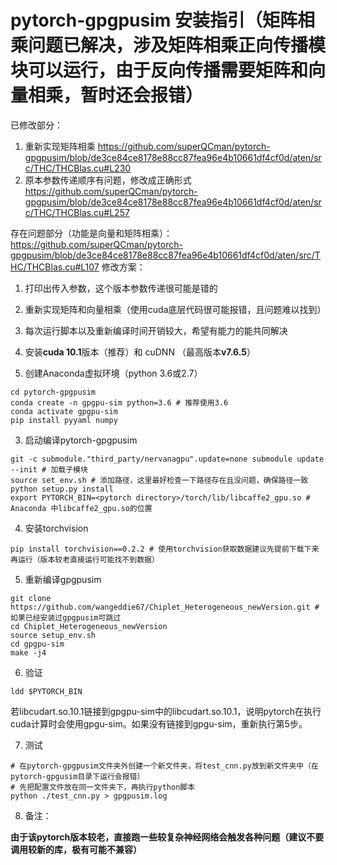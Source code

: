 # pytorch-gpgpusim 安装指引（矩阵相乘问题已解决，涉及矩阵相乘正向传播模块可以运行，由于反向传播需要矩阵和向量相乘，暂时还会报错）

已修改部分：
1. 重新实现矩阵相乘
https://github.com/superQCman/pytorch-gpgpusim/blob/de3ce84ce8178e88cc87fea96e4b10661df4cf0d/aten/src/THC/THCBlas.cu#L230
2. 原本参数传递顺序有问题，修改成正确形式
https://github.com/superQCman/pytorch-gpgpusim/blob/de3ce84ce8178e88cc87fea96e4b10661df4cf0d/aten/src/THC/THCBlas.cu#L257

存在问题部分（功能是向量和矩阵相乘）：
https://github.com/superQCman/pytorch-gpgpusim/blob/de3ce84ce8178e88cc87fea96e4b10661df4cf0d/aten/src/THC/THCBlas.cu#L107
修改方案：
1. 打印出传入参数，这个版本参数传递很可能是错的
2. 重新实现矩阵和向量相乘（使用cuda底层代码很可能报错，且问题难以找到）
3. 每次运行脚本以及重新编译时间开销较大，希望有能力的能共同解决

1. 安装**cuda 10.1**版本（推荐）和 cuDNN （最高版本**v7.6.5**）
2. 创建Anaconda虚拟环境（python 3.6或2.7）
```shell
cd pytorch-gpgpusim
conda create -n gpgpu-sim python=3.6 # 推荐使用3.6
conda activate gpgpu-sim
pip install pyyaml numpy
```
3. 启动编译pytorch-gpgpusim
```shell
git -c submodule."third_party/nervanagpu".update=none submodule update --init # 加载子模块
source set_env.sh # 添加路径，这里最好检查一下路径存在且没问题，确保路径一致
python setup.py install
export PYTORCH_BIN=<pytorch directory>/torch/lib/libcaffe2_gpu.so # Anaconda 中libcaffe2_gpu.so的位置
```
4. 安装torchvision
```shell
pip install torchvision==0.2.2 # 使用torchvision获取数据建议先提前下载下来再运行（版本较老直接运行可能找不到数据）
```
5. 重新编译gpgpusim
```shell
git clone https://github.com/wangeddie67/Chiplet_Heterogeneous_newVersion.git # 如果已经安装过gpgpusim可跳过
cd Chiplet_Heterogeneous_newVersion
source setup_env.sh
cd gpgpu-sim
make -j4
```
6. 验证
```shell
ldd $PYTORCH_BIN
```
若libcudart.so.10.1链接到gpgpu-sim中的libcudart.so.10.1，说明pytorch在执行cuda计算时会使用gpgu-sim。如果没有链接到gpgu-sim，重新执行第5步。

7. 测试
```shell
# 在pytorch-gpgpusim文件夹外创建一个新文件夹，将test_cnn.py放到新文件夹中（在pytorch-gpgusim目录下运行会报错）
# 先把配置文件放在同一文件夹下，再执行python脚本
python ./test_cnn.py > gpgpusim.log
```

8. 备注：

**由于该pytorch版本较老，直接跑一些较复杂神经网络会触发各种问题（建议不要调用较新的库，极有可能不兼容）**
